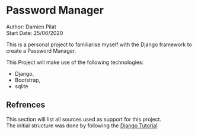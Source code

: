 # Password Manager

Author: Damien Pilat  
Start Date: 25/06/2020

This is a personal project to familiarise myself with the Django framework 
to create a Password Manager.

This Project will make use of the following technologies:
* Django,
* Bootstrap,
* sqlite

## Refrences
This section will list all sources used as support for this project.  
The initial structure was done by following the [Django Tutorial](https://docs.djangoproject.com/en/3.0/intro/tutorial01/)

